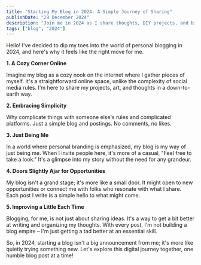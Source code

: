 ```yaml
---
title: "Starting My Blog in 2024: A Simple Journey of Sharing"
publishDate: "29 December 2024"
description: "Join me in 2024 as I share thoughts, DIY projects, and bits of my story in a cozy online space."
tags: ["blog", "2024"]
---
```


Hello! I've decided to dip my toes into the world of personal blogging in 2024, and here's why it feels like the right move for me.


**1. A Cozy Corner Online**

Imagine my blog as a cozy nook on the internet where I gather pieces of myself. It's a straightforward online space, unlike the complexity of social media rules. I'm here to share my projects, art, and thoughts in a down-to-earth way.

**2. Embracing Simplicity**

Why complicate things with someone else's rules and complicated platforms. Just a simple blog and postings. No comments, no likes.

**3. Just Being Me**

In a world where personal branding is emphasized, my blog is my way of just being me. When I invite people here, it's more of a casual, "Feel free to take a look." It's a glimpse into my story without the need for any grandeur.

**4. Doors Slightly Ajar for Opportunities**

My blog isn't a grand stage; it's more like a small door. It might open to new opportunities or connect me with folks who resonate with what I share. Each post I write is a simple hello to what might come.

**5. Improving a Little Each Time**

Blogging, for me, is not just about sharing ideas. It's a way to get a bit better at writing and organizing my thoughts. With every post, I'm not building a blog empire – I'm just getting a tad better at an essential skill.

So, in 2024, starting a blog isn't a big announcement from me; it's more like quietly trying something new. Let's explore this digital journey together, one humble blog post at a time!
